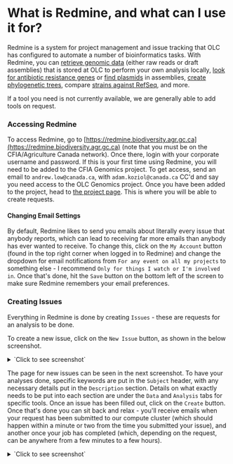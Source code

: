 # What is Redmine, and what can I use it for?

Redmine is a system for project management and issue tracking that OLC has configured to automate a number of
bioinformatics tasks. With Redmine, you can [retrieve genomic data](data/external_retrieve.md)
(either raw reads or draft assemblies) that is stored at OLC to perform your own analysis locally, [look for
antibiotic resistance genes](analysis/resfinder.md) or [find plasmids](analysis/mobsuite.md) in assemblies,
[create phylogenetic trees](analysis/diversitree.md), compare [strains against RefSeq](analysis/strainmash.md), and more.

If a tool you need is not currently available, we are generally able to add tools on request.

### Accessing Redmine

To access Redmine, go to [https://redmine.biodiversity.agr.gc.ca](https://redmine.biodiversity.agr.gc.ca) (note that you
must be on the CFIA/Agriculture Canada network). Once there, login with your corporate username and password. If this is
your first time using Redmine, you will need to be added to the CFIA Genomics project. To get access, send an email
to `andrew.low@canada.ca`, with `adam.koziol@canada.ca` CC'd and say you need access to the OLC Genomics project. Once you have been added to the project,
head to [the project page](https://redmine.biodiversity.agr.gc.ca/projects/cfia-genomics/issues). This is where you will
be able to create requests.

#### Changing Email Settings

By default, Redmine likes to send you emails about literally every issue that anybody reports, which can lead to
receiving far more emails than anybody has ever wanted to receive. To change this, click on the `My Account` button (found
in the top right corner when logged in to Redmine) and change the dropdown for email notifications from `For any event
on all my projects` to something else - I recommend `Only for things I watch or I'm involved in`. Once that's done, hit
the `Save` button on the bottom left of the screen to make sure Redmine remembers your email preferences.

### Creating Issues

Everything in Redmine is done by creating `Issues` - these are requests for an analysis to be done.

To create a new issue, click on the `New Issue` button, as shown in the below screenshot.

<details><summary>`Click to see screenshot`</summary>

![Screenshot](img/Redmine_Overview.png)

</details>

The page for new issues can be seen in the next screenshot. To have your analyses done, specific keywords are put in the
`Subject` header, with any necessary details put in the `Description` section. Details on what exactly needs to be put
into each section are under the `Data` and `Analysis` tabs for specific tools. Once an issue has been filled out, click
on the `Create` button. Once that's done you can sit back and relax - you'll receive emails when your request has been
submitted to our compute cluster (which should happen within a minute or two from the time you submitted your issue),
and another once your job has completed (which, depending on the request, can be anywhere from a few minutes to a few
hours).

<details><summary>`Click to see screenshot`</summary>

![Screenshot](img/New_Issue.png)

</details>

